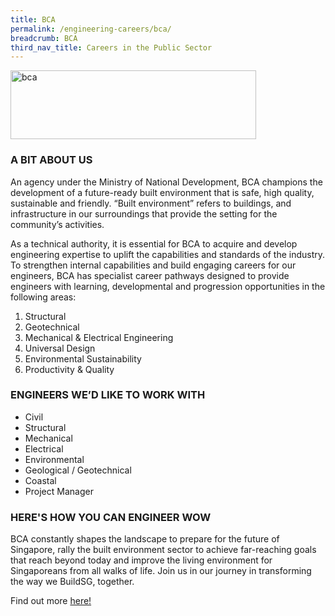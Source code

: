 ```yaml
---
title: BCA
permalink: /engineering-careers/bca/
breadcrumb: BCA
third_nav_title: Careers in the Public Sector
---
```





<img src="/images/bca.jpg" alt="bca" style="width:393px;height:110px;" align="left">
<br clear="left">


### A BIT ABOUT US
An agency under the Ministry of National Development, BCA champions the development of a future-ready built environment that is safe, high quality, sustainable and friendly. “Built environment” refers to buildings, and infrastructure in our surroundings that provide the setting for the community’s activities. 

As a technical authority, it is essential for BCA to acquire and develop engineering expertise to uplift the capabilities and standards of the industry. To strengthen internal capabilities and build engaging careers for our engineers, BCA has specialist career pathways designed to provide engineers with learning, developmental and progression opportunities in the following areas:

1.	Structural 
2.	Geotechnical
3.	Mechanical & Electrical Engineering
4.	Universal Design
5.	Environmental Sustainability
6.	Productivity & Quality

### ENGINEERS WE’D LIKE TO WORK WITH
- Civil
- Structural
- Mechanical
- Electrical
- Environmental
- Geological / Geotechnical
- Coastal
- Project Manager

### HERE'S HOW YOU CAN ENGINEER WOW
BCA constantly shapes the landscape to prepare for the future of Singapore, rally the built environment sector to achieve far-reaching goals that reach beyond today and improve the living environment for Singaporeans from all walks of life.
Join us in our journey in transforming the way we BuildSG, together.

Find out more <a href="https://www.bca.gov.sg/Careers/careers.html" target="_blank">here!</a>

